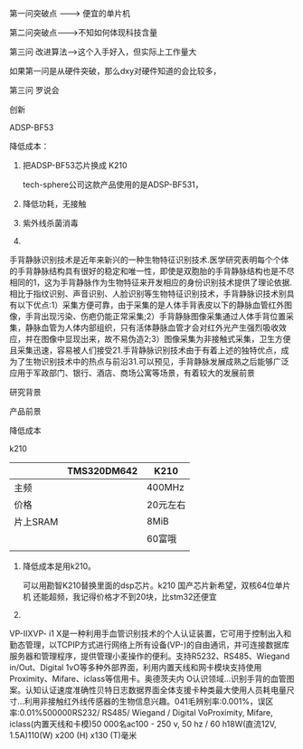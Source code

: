 第一问突破点  ---> 便宜的单片机

第二问突破点--->不知如何体现科技含量

第三问 改进算法-->这个入手好入，但实际上工作量大



如果第一问是从硬件突破，那么dxy对硬件知道的会比较多，

第三问 罗说会





创新

ADSP-BF53

降低成本：

1. 把ADSP-BF53芯片换成 K210

   tech-sphere公司这款产品使用的是ADSP-BF531，

2. 降低功耗，无接触

3. 紫外线杀菌消毒

4. 



手背静脉识别技术是近年来新兴的一种生物特征识别技术.医学研究表明每个个体的手背静脉结构具有很好的稳定和唯一性，即使是双胞胎的手背静脉结构也是不尽相同的1，这为手背静脉作为生物特征来开发相应的身份识别技术提供了理论依据.相比于指纹识别、声音识别、人脸识别等生物特征识别技术，手背静脉识技术别具有以下优点∶1）采集方便可靠，由于采集的是人体手背表皮以下的静脉血管红外图像，手背出现污染、伤疤仍能正常采集;2）手背静脉图像采集通过人体手背位置采集，静脉血管为人体内部组织，只有活体静脉血管才会对红外光产生强烈吸收效应，并在图像中显现出来，故不易伪造2;3）图像采集为非接触式采集，卫生方便且采集迅速，容易被人们接受21.手背静脉识别技术由于有着上述的独特优点，成为了生物识别技术中的热点与前沿31.可以预见，手背静脉发展成熟之后能够广泛应用于军政部门、银行、酒店、商场公寓等场景，有着较大的发展前景



研究背景

产品前景





降低成本

k210





|          | TMS320DM642 | K210     |
| -------- | ----------- | -------- |
| 主频     |             | 400MHz   |
| 价格     |             | 20元左右 |
| 片上SRAM |             | 8MiB     |
|          |             | 60富哦   |
|          |             |          |



1. 降低成本是用k210。

   可以用勘智K210替换里面的dsp芯片。k210  国产芯片新希望，双核64位单片机 还能超频，我记得价格才不到20块，比stm32还便宜

2. 

VP-IIXVP- i1 X是一种利用手血管识别技术的个人认证装置，它可用于控制出入和勤态管理，以TCPIP方式进行网络上所有设备(VP-)的自由通讯，并可连接数据库服务器和管理程序，提供管理小麦操作的便利。支持R5232、RS485、Wiegand in/Out、Digital 1vO等多种外部界面，利用内置天线和网卡模块支持使用Proximity、Mifare、iclass等信用卡。奥德茨夫内 O认识领域…识别手背的血管图案。认知认证速度准确性贝特日志数据界面全体支援卡种类最大使用人员耗电量尺寸…利用非接触红外线传感器的生物信息兴趣。041毛辨别率:0.001%，误区率:0.01%500000RS232/ RS485/ Wiegand / Digital VoProximity, Mifare, iclass(内置天线和卡模)50 000名ac100 - 250 v, 50 hz / 60 h18W(直流12V, 1.5A)110(W) x200 (H) x130 (T)毫米